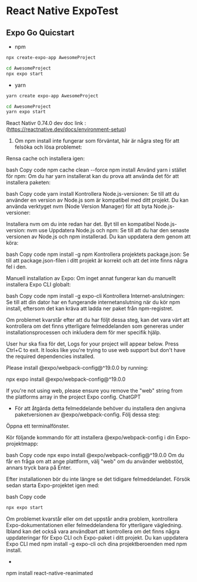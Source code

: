# React Native ExpoTest

## Expo Go Quicstart

- npm 

```bash
npx create-expo-app AwesomeProject

cd AwesomeProject
npx expo start
```


- yarn 
```bash
yarn create expo-app AwesomeProject

cd AwesomeProject
yarn expo start
```


React Nativr 0.74.0 dev doc link : (https://reactnative.dev/docs/environment-setup)


1. Om npm install inte fungerar som förväntat, här är några steg för att felsöka och lösa problemet:

Rensa cache och installera igen:

bash
Copy code
npm cache clean --force
npm install
Använd yarn i stället för npm:
Om du har yarn installerat kan du prova att använda det för att installera paketen:

bash
Copy code
yarn install
Kontrollera Node.js-versionen:
Se till att du använder en version av Node.js som är kompatibel med ditt projekt. Du kan använda verktyget nvm (Node Version Manager) för att byta Node.js-versioner:

Installera nvm om du inte redan har det.
Byt till en kompatibel Node.js-version: nvm use <version>
Uppdatera Node.js och npm:
Se till att du har den senaste versionen av Node.js och npm installerad. Du kan uppdatera dem genom att köra:

bash
Copy code
npm install -g npm
Kontrollera projektets package.json:
Se till att package.json-filen i ditt projekt är korrekt och att det inte finns några fel i den.

Manuell installation av Expo:
Om inget annat fungerar kan du manuellt installera Expo CLI globalt:

bash
Copy code
npm install -g expo-cli
Kontrollera Internet-anslutningen:
Se till att din dator har en fungerande internetanslutning när du kör npm install, eftersom det kan kräva att ladda ner paket från npm-registret.

Om problemet kvarstår efter att du har följt dessa steg, kan det vara värt att kontrollera om det finns ytterligare felmeddelanden som genereras under installationsprocessen och inkludera dem för mer specifik hjälp.

User
hur ska fixa för det, Logs for your project will appear below. Press Ctrl+C to exit.
It looks like you're trying to use web support but don't have the required dependencies
installed.

Please install @expo/webpack-config@^19.0.0 by running:

npx expo install @expo/webpack-config@^19.0.0

If you're not using web, please ensure you remove the "web" string from the platforms array
in the project Expo config.
ChatGPT


- För att åtgärda detta felmeddelande behöver du installera den angivna paketversionen av @expo/webpack-config. Följ dessa steg:

Öppna ett terminalfönster.

Kör följande kommando för att installera @expo/webpack-config i din Expo-projektmapp:

bash
Copy code
npx expo install @expo/webpack-config@^19.0.0
Om du får en fråga om att ange plattform, välj "web" om du använder webbstöd, annars tryck bara på Enter.

Efter installationen bör du inte längre se det tidigare felmeddelandet. Försök sedan starta Expo-projektet igen med:

bash
Copy code

```bash
npx expo start
```

Om problemet kvarstår eller om det uppstår andra problem, kontrollera Expo-dokumentationen eller felmeddelandena för ytterligare vägledning. Ibland kan det också vara användbart att kontrollera om det finns några uppdateringar för Expo CLI och Expo-paket i ditt projekt. Du kan uppdatera Expo CLI med npm install -g expo-cli och dina projektberoenden med npm install.



-  ```bash
npm install react-native-reanimated

```


